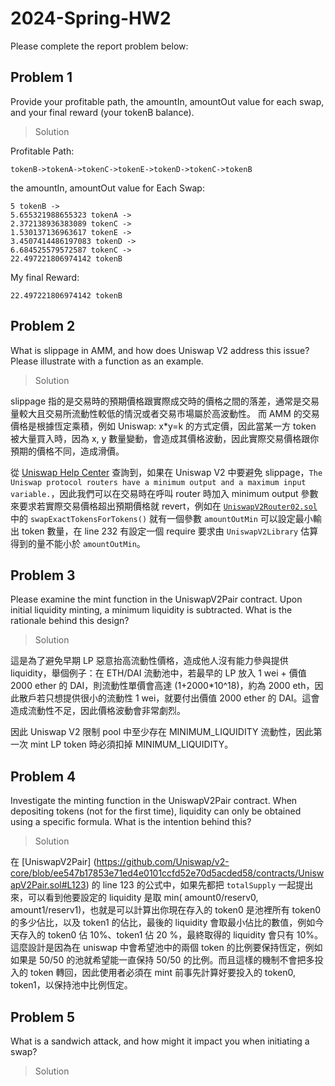 # 2024-Spring-HW2

Please complete the report problem below:

## Problem 1
Provide your profitable path, the amountIn, amountOut value for each swap, and your final reward (your tokenB balance).

> Solution

Profitable Path: 
```
tokenB->tokenA->tokenC->tokenE->tokenD->tokenC->tokenB
```

the amountIn, amountOut value for Each Swap:
```
5 tokenB ->
5.655321988655323 tokenA ->
2.372138936383089 tokenC ->
1.530137136963617 tokenE ->
3.4507414486197083 tokenD ->
6.684525579572587 tokenC ->
22.497221806974142 tokenB
```

My final Reward:
```
22.497221806974142 tokenB
```

## Problem 2
What is slippage in AMM, and how does Uniswap V2 address this issue? Please illustrate with a function as an example.

> Solution

slippage 指的是交易時的預期價格跟實際成交時的價格之間的落差，通常是交易量較大且交易所流動性較低的情況或者交易市場屬於高波動性。
而 AMM 的交易價格是根據恆定乘積，例如 Uniswap: x*y=k 的方式定價，因此當某一方 token 被大量買入時，因為 x, y 數量變動，會造成其價格波動，因此實際交易價格跟你預期的價格不同，造成滑價。

從 [Uniswap Help Center](https://support.uniswap.org/hc/en-us/articles/7421987762829-Swap-errors-Advanced) 查詢到，如果在 Uniswap V2 中要避免 slippage，`The Uniswap protocol routers have a minimum output and a maximum input variable.`，因此我們可以在交易時在呼叫 router 時加入 minimum output 參數來要求若實際交易價格超出預期價格就 revert，例如在 [`UniswapV2Router02.sol`](https://github.com/Uniswap/v2-periphery/blob/0335e8f7e1bd1e8d8329fd300aea2ef2f36dd19f/contracts/UniswapV2Router02.sol#L224) 中的 `swapExactTokensForTokens()` 就有一個參數 `amountOutMin` 可以設定最小輸出 token 數量，在 line 232 有設定一個 require 要求由 `UniswapV2Library` 估算得到的量不能小於 `amountOutMin`。 

## Problem 3
Please examine the mint function in the UniswapV2Pair contract. Upon initial liquidity minting, a minimum liquidity is subtracted. What is the rationale behind this design?

> Solution

這是為了避免早期 LP 惡意抬高流動性價格，造成他人沒有能力參與提供 liquidity，舉個例子：在 ETH/DAI 流動池中，若最早的 LP 放入 1 wei + 價值 2000 ether 的 DAI，則流動性單價會高達 (1+2000*10^18)，約為 2000 eth，因此散戶若只想提供很小的流動性 1 wei，就要付出價值 2000 ether 的 DAI。這會造成流動性不足，因此價格波動會非常劇烈。

因此 Uniswap V2 限制 pool 中至少存在 MINIMUM_LIQUIDITY 流動性，因此第一次 mint LP token 時必須扣掉 MINIMUM_LIQUIDITY。

## Problem 4
Investigate the minting function in the UniswapV2Pair contract. When depositing tokens (not for the first time), liquidity can only be obtained using a specific formula. What is the intention behind this?

> Solution

在 [UniswapV2Pair] (https://github.com/Uniswap/v2-core/blob/ee547b17853e71ed4e0101ccfd52e70d5acded58/contracts/UniswapV2Pair.sol#L123) 的 line 123 的公式中，如果先都把 `totalSupply` 一起提出來，可以看到他要設定的 liquidity 是取 min( amount0/reserv0, amount1/reserv1)，也就是可以計算出你現在存入的 token0 是池裡所有 token0 的多少佔比，以及 token1 的佔比，最後的 liquidity 會取最小佔比的數值，例如今天存入的 token0 佔 10%、token1 佔 20 %，最終取得的 liquidity 會只有 10%。
這麼設計是因為在 uniswap 中會希望池中的兩個 token 的比例要保持恆定，例如如果是 50/50 的池就希望能一直保持 50/50 的比例。而且這樣的機制不會把多投入的 token 轉回，因此使用者必須在 mint 前事先計算好要投入的 token0, token1，以保持池中比例恆定。

## Problem 5
What is a sandwich attack, and how might it impact you when initiating a swap?

> Solution

